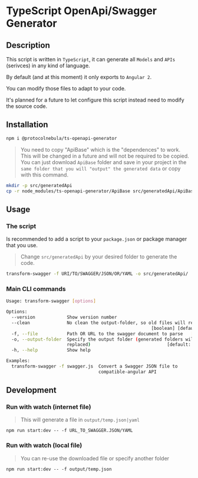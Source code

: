 # TypeScript OpenApi/Swagger Generator

## Description

This script is written in `TypeScript`, it can generate all `Models` and `APIs` (serivces) in any kind of language.

By default (and at this moment) it only exports to `Angular 2`.

You can modify those files to adapt to your code.

It's planned for a future to let configure this script instead need to modify the source code.

## Installation

```bash
npm i @protocolnebula/ts-openapi-generator
```

> You need to copy "ApiBase" which is the "dependences" to work. This will be changed in a future and will not be required to be copied.
> You can just download `ApiBase` folder and save in your project in the `same folder that you will "output" the generated data` or copy with this command.

```bash
mkdir -p src/generatedApi
cp -r node_modules/ts-openapi-generator/ApiBase src/generatedApi/ApiBase
```

## Usage

### The script

Is recommended to add a script to your `package.json` or package manager that you use.

> Change `src/generatedApi` by your desired folder to generate the code.

```bash
transform-swagger -f URI/TO/SWAGGER/JSON/OR/YAML -o src/generatedApi/
```

### Main CLI commands

```bash
Usage: transform-swagger [options]

Options:
  --version            Show version number                             [boolean]
  --clean              No clean the output-folder, so old files will remain
                                                       [boolean] [default: true]
  -f, --file           Path OR URL to the swagger document to parse   [required]
  -o, --output-folder  Specify the output folder (generated folders will be
                       replaced)                             [default: "output"]
  -h, --help           Show help                                       [boolean]

Examples:
  transform-swagger -f swagger.js  Convert a Swagger JSON file to
                                   compatible-angular API
```

## Development

### Run with watch (internet file)

> This will generate a file in `output/temp.json|yaml`

```
npm run start:dev -- -f URL_TO_SWAGGER.JSON/YAML
```


### Run with watch (local file)

> You can re-use the downloaded file or specify another folder

```
npm run start:dev -- -f output/temp.json
```


